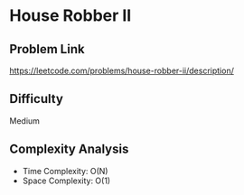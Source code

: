 # House Robber II

## Problem Link

https://leetcode.com/problems/house-robber-ii/description/

## Difficulty

Medium

## Complexity Analysis

* Time Complexity: O(N)
* Space Complexity: O(1)
